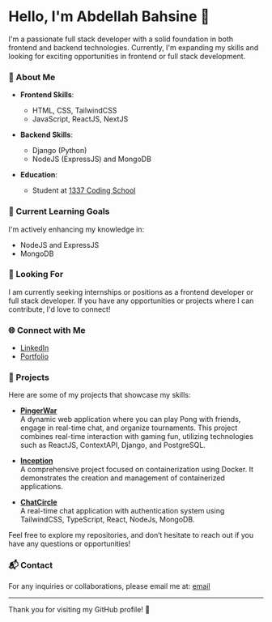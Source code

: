 # Hello, I'm Abdellah Bahsine 👋

I'm a passionate full stack developer with a solid foundation in both frontend and backend technologies. Currently, I'm expanding my skills and looking for exciting opportunities in frontend or full stack development.

### 🚀 About Me

- **Frontend Skills**: 
  - HTML, CSS, TailwindCSS
  - JavaScript, ReactJS, NextJS

- **Backend Skills**:
  - Django (Python)
  - NodeJS (ExpressJS) and MongoDB

- **Education**:
  - Student at [1337 Coding School](https://1337.ma/en/)

### 🔭 Current Learning Goals

I'm actively enhancing my knowledge in:
- NodeJS and ExpressJS
- MongoDB

### 💼 Looking For

I am currently seeking internships or positions as a frontend developer or full stack developer. If you have any opportunities or projects where I can contribute, I'd love to connect!

### 🌐 Connect with Me

- [LinkedIn](https://www.linkedin.com/in/abdellah-bahsine/)
- [Portfolio](https://www.abdellah-bahsine.me/)

### 📂 Projects

Here are some of my projects that showcase my skills:

- **[PingerWar](https://www.pingerwar.me/)**  
  A dynamic web application where you can play Pong with friends, engage in real-time chat, and organize tournaments. This project combines real-time interaction with gaming fun, utilizing technologies such as ReactJS, ContextAPI, Django, and PostgreSQL.

- **[Inception](https://github.com/AbdellahBahsine/inception)**  
  A comprehensive project focused on containerization using Docker. It demonstrates the creation and management of containerized applications.

- **[ChatCircle](https://chat-circle-three.vercel.app/)**  
  A real-time chat application with authentication system using TailwindCSS, TypeScript, React, NodeJs, MongoDB.

Feel free to explore my repositories, and don’t hesitate to reach out if you have any questions or opportunities!

### 📬 Contact

For any inquiries or collaborations, please email me at: [email](mailto:abdellah.bahsine@hotmail.com)

---

Thank you for visiting my GitHub profile! 🌟
